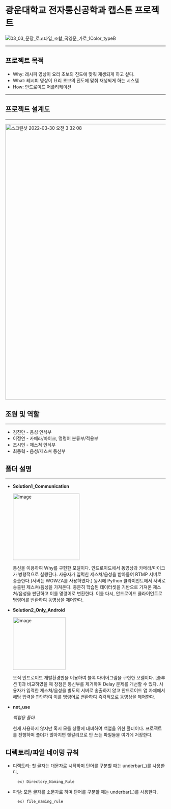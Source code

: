 # 광운대학교 전자통신공학과 캡스톤 프로젝트

![03_03_문장_로고타입_조합_국영문_가로_1Color_typeB](https://user-images.githubusercontent.com/88064555/160678993-70372853-5ca5-42bf-85a6-de9f68d5f888.jpg)

----------
## 프로젝트 목적

+ Why: 레시피 영상이 요리 초보의 진도에 맞춰 재생되게 하고 싶다.
+ What: 레시피 영상이 요리 초보의 진도에 맞춰 재생되게 하는 시스템
+ How: 안드로이드 어플리케이션
---


## 프로젝트 설계도
---
<img width="864" alt="스크린샷 2022-03-30 오전 3 32 08" src="https://user-images.githubusercontent.com/88064555/160681059-60287651-0453-441f-8509-bf327c3f328f.png">

## 조원 및 역할
-----
+ 김진만 - 음성 인식부
+ 이정연 - 카메라/마이크, 명령어 분류부/적용부
+ 조시언 - 제스쳐 인식부
+ 최동혁 - 음성/제스쳐 통신부

## 폴더 설명
---
+ **Solution1_Communication**

    <img width="209" alt="image" src="https://user-images.githubusercontent.com/88064555/167547070-464eddce-374d-4903-ab27-0f8b1b99894f.png">

    통신을 이용하여 Why를 구현한 모델이다. 안드로이드에서 동영상과 카메라/마이크가 병행적으로 실행된다. 사용자가 입력한 제스쳐/음성을 받아들여 RTMP 서버로 송출한다.(서버는 WOWZA를 사용하였다.) 동시에 Python 클라이언트에서 서버로 송출된 제스쳐/음성을 가져온다. 충분히 학습된 데이터셋을 기반으로 가져온 제스쳐/음성을 판단하고 이를 명령어로 변환한다. 이를 다시, 안드로이드 클라이언트로 명령어를 반환하여 동영상을 제어한다.


+ **Solution2_Only_Android**

    <img width="165" alt="image" src="https://user-images.githubusercontent.com/88064555/167548145-e85c7c54-2327-45aa-8d17-bce473b41dd2.png">

    오직 안드로이드 개발환경만을 이용하여 블록 다이어그램을 구현한 모델이다. [솔루션 1]과 비교하였을 때 장점은 통신부를 제거하여 Delay 문제를 개선할 수 있다. 사용자가 입력한 제스쳐/음성을 별도의 서버로 송출하지 않고 안드로이드 앱 자체에서 해당 입력을 판단하여 이를 명령어로 변환하여 즉각적으로 동영상을 제어한다. 

+ **not_use**

    _백업용 폴더_

    현재 사용하지 않지만 혹시 모를 상황에 대비하여 백업을 위한 폴더이다. 프로젝트를 진행하며 폴더가 많아지면 헷갈리므로 안 쓰는 파일들을 여기에 저장한다.

## 디렉토리/파일 네이밍 규칙

+ 디렉토리: 첫 글자는 대문자로 시작하며 단어를 구분할 때는 underbar(_)를 사용한다.

        ex) Directory_Naming_Rule

+ 파일: 모든 글자를 소문자로 하며 단어를 구분할 때는 underbar(_)를 사용한다.

        ex) file_naming_rule



